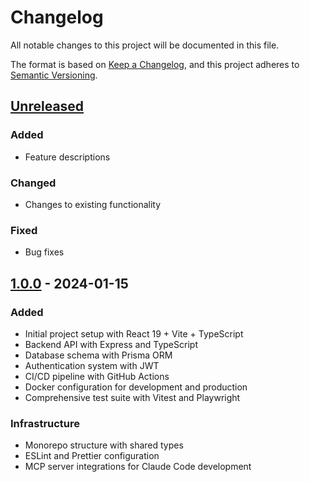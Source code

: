 # Changelog

All notable changes to this project will be documented in this file.

The format is based on [Keep a Changelog](https://keepachangelog.com/en/1.0.0/),
and this project adheres to [Semantic Versioning](https://semver.org/spec/v2.0.0.html).

## [Unreleased]

### Added

- Feature descriptions

### Changed

- Changes to existing functionality

### Fixed

- Bug fixes

## [1.0.0] - 2024-01-15

### Added

- Initial project setup with React 19 + Vite + TypeScript
- Backend API with Express and TypeScript
- Database schema with Prisma ORM
- Authentication system with JWT
- CI/CD pipeline with GitHub Actions
- Docker configuration for development and production
- Comprehensive test suite with Vitest and Playwright

### Infrastructure

- Monorepo structure with shared types
- ESLint and Prettier configuration
- MCP server integrations for Claude Code development

[unreleased]: https://github.com/username/project/compare/v1.0.0...HEAD
[1.0.0]: https://github.com/username/project/releases/tag/v1.0.0